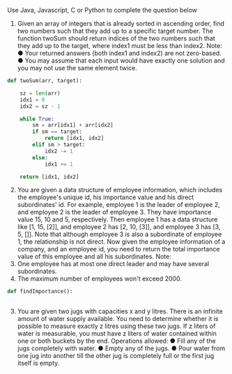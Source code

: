 
Use Java, Javascript, C or Python to complete the question below

1. Given an array of integers that is already sorted in ascending order, find two numbers such that they add up to a specific target number.
The function twoSum should return indices of the two numbers such that they add up to the target, where index1 must be less than index2.
Note:
●	Your returned answers (both index1 and index2) are not zero-based.
●	You may assume that each input would have exactly one solution and you may not use the same element twice.


```python
def twoSum(arr, target):

	sz = len(arr)
	idx1 = 0
	idx2 = sz - 1

	while True:
		sm = arr[idx1] + arr[idx2]
		if sm == target:
			return [idx1, idx2]
		elif sm > target:
			idx2 -= 1
		else:
			idx1 += 1

	return [idx1, idx2]
```

2. You are given a data structure of employee information, which includes the employee's unique id, his importance value and his direct subordinates' id.
For example, employee 1 is the leader of employee 2, and employee 2 is the leader of employee 3. They have importance value 15, 10 and 5, respectively. Then employee 1 has a data structure like [1, 15, [2]], and employee 2 has [2, 10, [3]], and employee 3 has [3, 5, []]. Note that although employee 3 is also a subordinate of employee 1, the relationship is not direct.
Now given the employee information of a company, and an employee id, you need to return the total importance value of this employee and all his subordinates.
Note:
1.	One employee has at most one direct leader and may have several subordinates.
2.	The maximum number of employees won't exceed 2000.


```python
def findImportance():
	
```

3. You are given two jugs with capacities x and y litres. There is an infinite amount of water supply available. You need to determine whether it is possible to measure exactly z litres using these two jugs.
If z liters of water is measurable, you must have z liters of water contained within one or both buckets by the end.
Operations allowed:
●	Fill any of the jugs completely with water.
●	Empty any of the jugs.
●	Pour water from one jug into another till the other jug is completely full or the first jug itself is empty.
